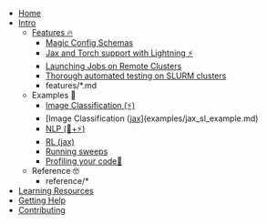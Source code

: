 * [Home](index.md)
* [Intro](intro.md)
  * [Features 🔥](features/index.md)
    * [Magic Config Schemas](features/auto_schema.md)
    * [Jax and Torch support with Lightning ⚡](features/jax.md)
    * [Launching Jobs on Remote Clusters](features/remote_slurm_launcher.md)
    * [Thorough automated testing on SLURM clusters](features/testing.md)
    * features/*.md
  * Examples 🧪
    * [Image Classification (⚡)](examples/supervised_learning.md)
    * [Image Classification ([jax](+⚡)](examples/jax_sl_example.md)
    * [NLP (🤗+⚡)](examples/nlp.md)
    * [RL (jax)](examples/jax_rl_example.md)
    * [Running sweeps](examples/sweeps.md)
    * [Profiling your code📎](examples/profiling.md)
  * Reference 🤓
    * reference/*
* [Learning Resources](resources.md)
* [Getting Help](help.md)
* [Contributing](contributing.md)
